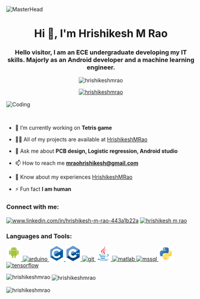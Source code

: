 ![MasterHead](https://wallpapercave.com/wp/wp6830287.gif)
<h1 align="center">Hi 👋, I'm Hrishikesh M Rao</h1>
<h3 align="center">Hello visitor, I am an ECE undergraduate developing my IT skills. Majorly as an Android developer and a machine learning engineer.</h3>

<p align="center"> <img src="https://komarev.com/ghpvc/?username=hrishikeshmrao&label=Profile%20views&color=0e75b6&style=flat" alt="hrishikeshmrao" /> </p>

<p align="center"> <a href="https://github.com/ryo-ma/github-profile-trophy"><img src="https://github-profile-trophy.vercel.app/?username=hrishikeshmrao" alt="hrishikeshmrao" /></a> </p>
<img align="center" alt = "Coding" width="1000" src="https://i.pinimg.com/originals/71/d4/be/71d4bec0d0804f32401c08928a040636.gif">

<p align="left"> <a href="https://twitter.com/" target="blank"><img src="https://img.shields.io/twitter/follow/?logo=twitter&style=for-the-badge" alt="" /></a> </p>

- 🔭 I’m currently working on **Tetris game**

- 👨‍💻 All of my projects are available at [HrishikeshMRao](https://github.com/HrishikeshMRao)

- 💬 Ask me about **PCB design, Logistic regression, Android studio**

- 📫 How to reach me **mraohrishikesh@gmail.com**

- 📄 Know about my experiences [HrishikeshMRao](www.linkedin.com/in/hrishikesh-m-rao-443a1b22a)

- ⚡ Fun fact **I am human**

<h3 align="left">Connect with me:</h3>
<p align="left">
<a href="https://linkedin.com/in/www.linkedin.com/in/hrishikesh-m-rao-443a1b22a" target="blank"><img align="center" src="https://raw.githubusercontent.com/rahuldkjain/github-profile-readme-generator/master/src/images/icons/Social/linked-in-alt.svg" alt="www.linkedin.com/in/hrishikesh-m-rao-443a1b22a" height="30" width="40" /></a>
<a href="https://www.leetcode.com/hrishikesh m rao" target="blank"><img align="center" src="https://raw.githubusercontent.com/rahuldkjain/github-profile-readme-generator/master/src/images/icons/Social/leet-code.svg" alt="hrishikesh m rao" height="30" width="40" /></a>
</p>

<h3 align="left">Languages and Tools:</h3>
<p align="left"> <a href="https://developer.android.com" target="_blank" rel="noreferrer"> <img src="https://raw.githubusercontent.com/devicons/devicon/master/icons/android/android-original-wordmark.svg" alt="android" width="40" height="40"/> </a> <a href="https://www.arduino.cc/" target="_blank" rel="noreferrer"> <img src="https://cdn.worldvectorlogo.com/logos/arduino-1.svg" alt="arduino" width="40" height="40"/> </a> <a href="https://www.cprogramming.com/" target="_blank" rel="noreferrer"> <img src="https://raw.githubusercontent.com/devicons/devicon/master/icons/c/c-original.svg" alt="c" width="40" height="40"/> </a> <a href="https://www.w3schools.com/cpp/" target="_blank" rel="noreferrer"> <img src="https://raw.githubusercontent.com/devicons/devicon/master/icons/cplusplus/cplusplus-original.svg" alt="cplusplus" width="40" height="40"/> </a> <a href="https://git-scm.com/" target="_blank" rel="noreferrer"> <img src="https://www.vectorlogo.zone/logos/git-scm/git-scm-icon.svg" alt="git" width="40" height="40"/> </a> <a href="https://www.java.com" target="_blank" rel="noreferrer"> <img src="https://raw.githubusercontent.com/devicons/devicon/master/icons/java/java-original.svg" alt="java" width="40" height="40"/> </a> <a href="https://www.mathworks.com/" target="_blank" rel="noreferrer"> <img src="https://upload.wikimedia.org/wikipedia/commons/2/21/Matlab_Logo.png" alt="matlab" width="40" height="40"/> </a> <a href="https://www.microsoft.com/en-us/sql-server" target="_blank" rel="noreferrer"> <img src="https://www.svgrepo.com/show/303229/microsoft-sql-server-logo.svg" alt="mssql" width="40" height="40"/> </a> <a href="https://www.python.org" target="_blank" rel="noreferrer"> <img src="https://raw.githubusercontent.com/devicons/devicon/master/icons/python/python-original.svg" alt="python" width="40" height="40"/> </a> <a href="https://www.tensorflow.org" target="_blank" rel="noreferrer"> <img src="https://www.vectorlogo.zone/logos/tensorflow/tensorflow-icon.svg" alt="tensorflow" width="40" height="40"/> </a> </p>

<p><img align="left" src="https://github-readme-stats.vercel.app/api/top-langs?username=hrishikeshmrao&show_icons=true&locale=en&layout=compact" alt="hrishikeshmrao" /></p>

<p>&nbsp;<img align="center" src="https://github-readme-stats.vercel.app/api?username=hrishikeshmrao&show_icons=true&locale=en" alt="hrishikeshmrao" /></p>

<p><img align="center" src="https://github-readme-streak-stats.herokuapp.com/?user=hrishikeshmrao&" alt="hrishikeshmrao" /></p>
